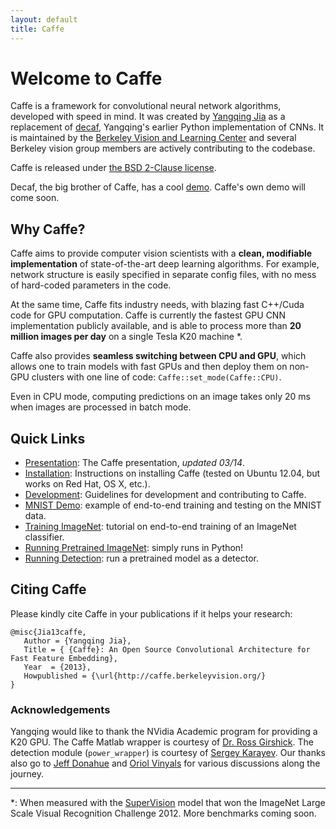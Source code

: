 ```yaml
---
layout: default
title: Caffe
---
```


Welcome to Caffe
================

Caffe is a framework for convolutional neural network algorithms, developed with speed in mind.
It was created by [Yangqing Jia](http://www.eecs.berkeley.edu/~jiayq/) as a replacement of [decaf](http://decaf.berkeleyvision.org/), Yangqing's earlier Python implementation of CNNs.
It is maintained by the [Berkeley Vision and Learning Center](http://bvlc.eecs.berkeley.edu) and several Berkeley vision group members are actively contributing to the codebase.

Caffe is released under [the BSD 2-Clause license](license.html).

Decaf, the big brother of Caffe, has a cool [demo](http://decaf.berkeleyvision.org). Caffe's own demo will come soon.

Why Caffe?
----------

Caffe aims to provide computer vision scientists with a **clean, modifiable implementation** of state-of-the-art deep learning algorithms.
For example, network structure is easily specified in separate config files, with no mess of hard-coded parameters in the code.

At the same time, Caffe fits industry needs, with blazing fast C++/Cuda code for GPU computation.
Caffe is currently the fastest GPU CNN implementation publicly available, and is able to process more than **20 million images per day** on a single Tesla K20 machine \*.

Caffe also provides **seamless switching between CPU and GPU**, which allows one to train models with fast GPUs and then deploy them on non-GPU clusters with one line of code: `Caffe::set_mode(Caffe::CPU)`.

Even in CPU mode, computing predictions on an image takes only 20 ms when images are processed in batch mode.

Quick Links
-----------

* [Presentation](caffe-presentation.pdf): The Caffe presentation, *updated 03/14*.
* [Installation](installation.html): Instructions on installing Caffe (tested on Ubuntu 12.04, but works on Red Hat, OS X, etc.).
* [Development](development.html): Guidelines for development and contributing to Caffe.
* [MNIST Demo](mnist.html): example of end-to-end training and testing on the MNIST data.
* [Training ImageNet](imagenet_training.html): tutorial on end-to-end training of an ImageNet classifier.
* [Running Pretrained ImageNet](imagenet_pretrained.html): simply runs in Python!
* [Running Detection](imagenet_detection.html): run a pretrained model as a detector.


Citing Caffe
------------
Please kindly cite Caffe in your publications if it helps your research:

    @misc{Jia13caffe,
       Author = {Yangqing Jia},
       Title = { {Caffe}: An Open Source Convolutional Architecture for Fast Feature Embedding},
       Year  = {2013},
       Howpublished = {\url{http://caffe.berkeleyvision.org/}
    }

### Acknowledgements

Yangqing would like to thank the NVidia Academic program for providing a K20 GPU.
The Caffe Matlab wrapper is courtesy of [Dr. Ross Girshick](http://www.cs.berkeley.edu/~rbg/).
The detection module (`power_wrapper`) is courtesy of [Sergey Karayev](http://sergeykarayev.com/).
Our thanks also go to [Jeff Donahue](http://jeffdonahue.com/) and [Oriol Vinyals](http://www1.icsi.berkeley.edu/~vinyals/) for various discussions along the journey.

---

\*: When measured with the [SuperVision](http://www.image-net.org/challenges/LSVRC/2012/supervision.pdf) model that won the ImageNet Large Scale Visual Recognition Challenge 2012.
More benchmarks coming soon.
